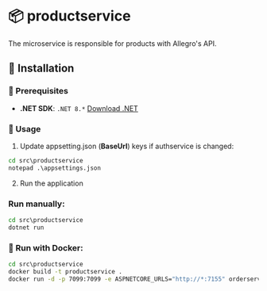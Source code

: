 # 📦 productservice
The microservice is responsible for products with Allegro's API.

## :mechanical_leg: Installation
### :pushpin: Prerequisites

- **.NET SDK**: `.NET 8.*` [Download .NET](https://dotnet.microsoft.com/en-us/download/dotnet/8.0)

### 🔧 Usage
1. Update appsetting.json (**BaseUrl**) keys if authservice is changed:
```cmd
cd src\productservice
notepad .\appsettings.json
```

2. Run the application
### Run manually:
```cmd
cd src\productservice
dotnet run
```
### 🐳 Run with Docker:
```cmd
cd src\productservice
docker build -t productservice .
docker run -d -p 7099:7099 -e ASPNETCORE_URLS="http://*:7155" orderservice orderservice
```
